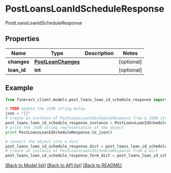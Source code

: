 # PostLoansLoanIdScheduleResponse

PostLoansLoanIdScheduleResponse

## Properties

Name | Type | Description | Notes
------------ | ------------- | ------------- | -------------
**changes** | [**PostLoanChanges**](PostLoanChanges.md) |  | [optional] 
**loan_id** | **int** |  | [optional] 

## Example

```python
from fineract_client.models.post_loans_loan_id_schedule_response import PostLoansLoanIdScheduleResponse

# TODO update the JSON string below
json = "{}"
# create an instance of PostLoansLoanIdScheduleResponse from a JSON string
post_loans_loan_id_schedule_response_instance = PostLoansLoanIdScheduleResponse.from_json(json)
# print the JSON string representation of the object
print PostLoansLoanIdScheduleResponse.to_json()

# convert the object into a dict
post_loans_loan_id_schedule_response_dict = post_loans_loan_id_schedule_response_instance.to_dict()
# create an instance of PostLoansLoanIdScheduleResponse from a dict
post_loans_loan_id_schedule_response_form_dict = post_loans_loan_id_schedule_response.from_dict(post_loans_loan_id_schedule_response_dict)
```
[[Back to Model list]](../README.md#documentation-for-models) [[Back to API list]](../README.md#documentation-for-api-endpoints) [[Back to README]](../README.md)


